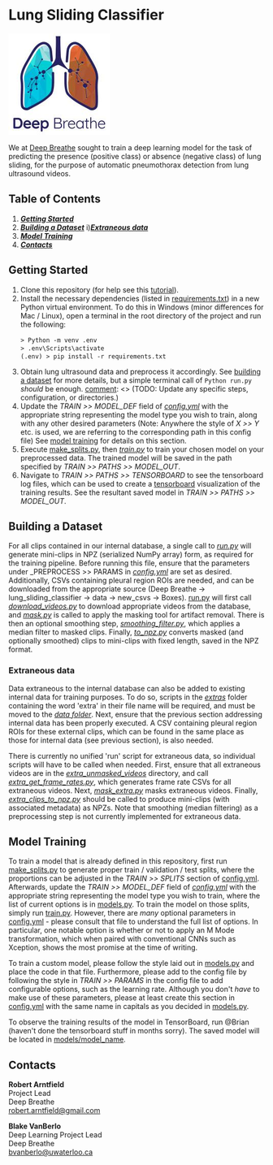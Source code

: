 [comment]: <> (TODO: Add project name.)
# Lung Sliding Classifier
![Deep Breathe Logo](img/readme/deep-breathe-logo.jpg "Deep Breath AI")   

[comment]: <> (TODO: Add project description.)
We at [Deep Breathe](https://www.deepbreathe.ai/) sought to train a deep learning model for the task
of predicting the presence (positive class) or absence (negative class) of lung sliding, for the purpose of automatic pneumothorax detection from lung ultrasound videos.

[comment]: <> (TODO: Update table of contents to use correct links and section titles.)
## Table of Contents
1. [**_Getting Started_**](#getting-started)
2. [**_Building a Dataset_**](#building-a-dataset)
   i)[**_Extraneous data_**](#extraneous-data)
3. [**_Model Training_**](#model-training)
4. [**_Contacts_**](#contacts)

[comment]: <> (TODO: Update the getting started section to reflect the project's specific setup.)
## Getting Started
1. Clone this repository (for help see this
   [tutorial](https://help.github.com/en/github/creating-cloning-and-archiving-repositories/cloning-a-repository)).
2. Install the necessary dependencies (listed in
   [requirements.txt](requirements.txt)) in a new Python virtual environment. To do this in Windows (minor differences for Mac / Linux), open a terminal in
   the root directory of the project and run the following:
   ```
   > Python -m venv .env
   > .env\Scripts\activate 
   (.env) > pip install -r requirements.txt
   ```  
3. Obtain lung ultrasound data and preprocess it accordingly. See
   [building a dataset](#building-a-dataset) for more details, but a simple terminal call of `Python run.py` _should_ be enough.
[comment]: <> (TODO: Update any specific steps, configuration, or directories.)
4. Update the _TRAIN >> MODEL_DEF_ field of [_config.yml_](config.yml) with
   the appropriate string representing the model type you wish to
   train, along with any other desired parameters (Note: Anywhere the style of _X >> Y_ etc. is used, we are referring to the corresponding path in this config file) See [model training](#model-training) for details on this section.
5. Execute [make_splits.py](src/make_splits.py), then [_train.py_](src/train.py) to train your chosen model on your
   preprocessed data. The trained model will be saved in the path specified by _TRAIN >> PATHS >> MODEL_OUT_.
6. Navigate to _TRAIN >> PATHS >> TENSORBOARD_ to see the tensorboard log files, which can be used to create a [tensorboard](https://www.tensorflow.org/tensorboard)
   visualization of the training results. See the resultant saved model in _TRAIN >> PATHS >> MODEL_OUT_. 
   
   
## Building a Dataset

For all clips contained in our internal database, a single call to [_run.py_](src/data/run.py)
will generate mini-clips in NPZ (serialized NumPy array) form, as required for the training pipeline. Before running this
file, ensure that the parameters under _PREPROCESS >> PARAMS in [_config.yml_](config.yml) are 
set as desired. Additionally, CSVs containing pleural region ROIs are needed, and can be 
downloaded from the appropriate source (Deep Breathe -> lung_sliding_classifier -> data -> 
new_csvs -> Boxes). [run.py](src/data/run/py) will first call [_download_videos.py_](src/data/download_videos.py) to download appropriate videos from the database, and [_mask.py_](src/data/mask.py) is 
called to apply the masking tool for artifact removal. There is then an optional smoothing step, 
[_smoothing_filter.py_](src/data/smoothing_filter.py), which applies a median filter to masked
clips. Finally, [_to_npz.py_](src/data/to_npz.py) converts masked (and optionally smoothed) 
clips to mini-clips with fixed length, saved in the NPZ format. 

### Extraneous data

Data extraneous to the internal database can also be added to existing internal data for 
training purposes. To do so, scripts in the [_extras_](src/data/extras/) folder containing the 
word 'extra' in their file name will be required, and must be moved to the [_data folder_](src/data/). 
Next, ensure that the previous section addressing internal data has been properly executed. 
A CSV containing pleural region ROIs for these external clips, which can be found in the same 
place as those for internal data (see previous section), is also needed. 

There is currently no unified 'run' script for extraneous data, so individual scripts will have 
to be called when needed. First, ensure that all extraneous videos are in the 
[_extra_unmasked_videos_](src/data/extra_unmasked_videos/) directory, and call
[_extra_get_frame_rates.py_](src/data/extras/extra_get_frame_rates.py), which generates frame 
rate CSVs for all extraneous videos. Next, [_mask_extra.py_](src/data/extras/mask_extra.py) 
masks extraneous videos. Finally, [_extra_clips_to_npz.py_](src/data/extras/extra_clips_to_npz.py)
should be called to produce mini-clips (with associated metadata) as NPZs. Note that smoothing 
(median filtering) as a preprocessing step is not currently implemented for extraneous data. 


## Model Training
To train a model that is already defined in this repository, first run [make_splits.py](src\make_splits.py) to generate proper train / validation / test splits, where the proportions can be adjusted in the _TRAIN >> SPLITS_ section of [config.yml](config.yml). Afterwards, update the _TRAIN >> MODEL_DEF_ field of [_config.yml_](config.yml) with the appropriate string representing the model type you wish to train, where the list of current options is in [models.py](src/models/models.py). To train the model on those splits, simply run [train.py](src/train.py). However, there are _many_ optional parameters in [config.yml](config.yml) - please consult that file to understand the full list of options. In particular, one notable option is whether or not to apply an M Mode transformation, which when paired with conventional CNNs such as Xception, shows the most promise at the time of writing.

To train a custom model, please follow the style laid out in [models.py](src/models/models.py) and place the code in that file. Furthermore, please add to the config file by following the style in _TRAIN >> PARAMS_ in the config file to add configurable options, such as the learning rate. Although you don't _have_ to make use of these parameters, please at least create this section in [config.yml](config.yml) with the same name in capitals as you decided in [models.py](src/models/models.py).

To observe the training results of the model in TensorBoard, run @Brian (haven't done the tensorboard stuff in months sorry). The saved model will be located in [models/model_name](src/results/model/). 

## Contacts

**Robert Arntfield**  
Project Lead  
Deep Breathe  
robert.arntfield@gmail.com

**Blake VanBerlo**  
Deep Learning Project Lead   
Deep Breathe  
bvanberlo@uwaterloo.ca
